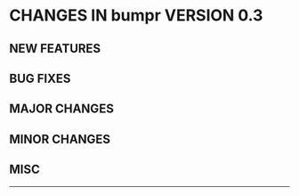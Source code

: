 # CHANGES IN bumpr VERSION 0.3

## NEW FEATURES

## BUG FIXES

## MAJOR CHANGES

## MINOR CHANGES

## MISC

-----
